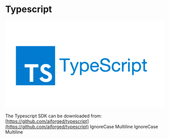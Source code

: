 # Typescript

![](../assets/image%20%2869%29%20%281%29%20%281%29.png)

The Typescript SDK can be downloaded from: [https://github.com/aiforged/typescript](https://github.com/aiforged/typescript)
 IgnoreCase Multiline IgnoreCase Multiline

